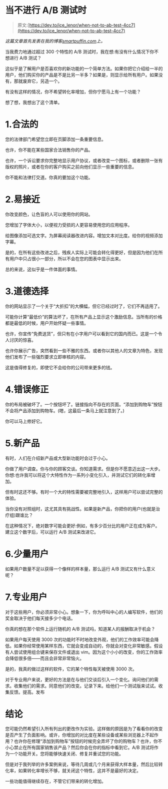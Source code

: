 # 当不进行 A/B 测试时

> 原文:[https://dev.to/ice_lenor/when-not-to-ab-test-4cc7](https://dev.to/ice_lenor/when-not-to-ab-test-4cc7)

*这篇文章首先发表在我的博客[smartpuffin.com](http://smartpuffin.com/when-not-to-ab-test/)上。*

当我费力地通过超过 300 个特性的 A/B 测试时，我在想:有没有什么情况下你不想进行 A/B 测试？

这似乎是了解用户是否喜欢你的新功能的一个简单方法。如果你把它介绍给一半的用户，他们购买你的产品是不是比另一半多？如果是，则显示给所有用户。如果没有，那就废弃它，另造一个。

有没有这样的情况，你不希望转化率增加，但你宁愿马上有一个功能？

想了想，我想出了这个清单。

# 1.合法的

您的法律部门希望您立即在页脚添加一条重要信息。

也许，你不能在某些国家合法销售你的产品。

也许，一个诉讼要求你完整地显示用户协议，或者改变一个图标，或者删除一张有版权的照片，或者在你的客户购买之前向他们显示一些重要的信息。

你不能和法律打交道。你真的要加这个功能。

# 2.易接近

你改变颜色，让色盲的人可以使用你的网站。

您增加了字体大小，以便视力受损的人更容易使用您的应用程序。

给图像添加可选文字。为屏幕阅读器改进内容。增加文本对比度。给你的视频添加字幕。

是的，在所有这些改进之后，残疾人实际上可能会转化得更好，但是因为他们在所有用户中只占很小一部分，所以不会在您的图表中显示出来。

总的来说，这似乎是一件体面的事情。

# 3.道德选择

你的网站显示了一个关于“大折扣”的大横幅，但它已经过时了，它们不再适用了。

可能你计算“最低价”的算法坏了，在所有产品上显示这个激励信息。当所有的价格都是最低的时候，用户开始怀疑一些事情。

也许，你宣传“免费送货”，但只有在小字用户可以看到它的国内而已。这是一个令人讨厌的惊喜。

也许你展示广告，突然看到一些不雅的东西。或者你以其他人的文章为特色，发现他们发布了一些强烈要求立即审核的内容。

这是值得修复的，即使它不会给你的公司带来更多的钱。

# 4.错误修正

你的布局被破坏了。一个按钮坏了。链接指向不存在的页面。“添加到购物车”按钮不会将产品添加到购物车。(嗯，这最后一条马上就注意到了。)

你可以马上修好它。

# 5.新产品

有时，人们在介绍新产品或大型新功能时会过于小心。

你做了用户调查。你与你的顾客交谈。你知道需求。但是你不愿意迈出这一大步。你想:也许我可以将这个大特性作为一系列小变化引入，并测试它们的转化率增加。

但有时这还不够。有时一个大的特性需要被完整地引入，这样用户可以尝试完整的体验。

当你没有对照组时，这尤其具有挑战性。如果是新产品，你把你的用户(也就是治疗组)跟谁比？

在这种情况下，绝对数字可能会更好:例如，有多少百分比的用户正在成为客户。建立这个数字后，可以运行 A/B 测试来改进它。

# 6.少量用户

如果用户数量不足以获得一个像样的样本量，那么运行 A/B 测试又有什么意义呢？

# 7.专业用户

对于这些用户，你必须非常小心。想象一下，你为呼叫中心的人编写软件，他们的奖金取决于他们每天接多少个电话。

你真的想在那个软件上运行随机的 A/B 测试吗，知道某人的报酬取决于机会？

如果用户每天使用 3000 次的功能时不时地改变外观，他们的工作效率可能会降低。如果你经常使用某样东西，它就会变成自动的，你就会对变化非常敏感。假设有人尝试使用组合键来保存文件或退出 vim。因为这个小小的改变，你的工作效率会降低很多倍——而且会非常非常恼火。

是的，我真的做过这样的软件，它的某个特性每天被使用 3000 次。

对于专业用户来说，更好的方法是在与他们交谈后引入一个变化。询问他们的需求。收集他们的需求。同意他们的改变。记录下来。给他们一个测试版来试试。收集反馈。提高。发布

# 结论

您可能仍然希望引入所有列出的更改作为实验。这样做的原因是为了看看你的改变是否产生了负面影响。或许，你增加的对比度在某些设备或某些浏览器上不起作用？也许你在修理“添加到购物车”按钮的时候完全弄坏了你的购物车？也许，你不小心禁止在所有国家销售该产品？然后你会在你的指标中看到它。A/B 测试将作为一个功能开关。您将能够快速关闭、修复并重试您的功能。

但是对于我列举的许多案例来说，等待几周或几个月来获得大样本量，然后比较转化率，如果转化率增长不够，就关闭这个特性，这并不是最好的决定。

一些功能值得继续存在，不管它们带来的转化增加。